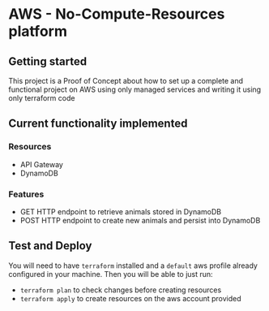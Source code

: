 # AWS - No-Compute-Resources platform

## Getting started

This project is a Proof of Concept about how to set up a complete and functional project on AWS using only managed services and 
writing it using only terraform code

## Current functionality implemented

### Resources
* API Gateway
* DynamoDB

### Features
* GET HTTP endpoint to retrieve animals stored in DynamoDB
* POST HTTP endpoint to create new animals and persist into DynamoDB

## Test and Deploy

You will need to have `terraform` installed and a `default` aws profile already configured in your machine. Then you will be able to just run:
- `terraform plan` to check changes before creating resources
- `terraform apply` to create resources on the aws account provided
